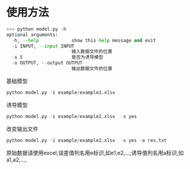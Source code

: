 # 使用方法

```python
>>> python model.py -h
optional arguments:
  -h, --help            show this help message and exit
  -i INPUT, --input INPUT
                        输入数据文件的位置
  -s S                  是否为诱导模型
  -o OUTPUT, --output OUTPUT
                        输出数据文件的位置
```
基础模型

```python
python model.py -i example/example1.xlsx
```
诱导模型
```python
python model.py -i example/example2.xlsx  -s yes

```
改变输出文件
```python
python model.py -i example/example2.xlsx  -s yes -o res.txt

```
原始数据请使用excel,误差值列名用e标识,如e1,e2,...;诱导值列名用a标识,如a1,a2,...,
